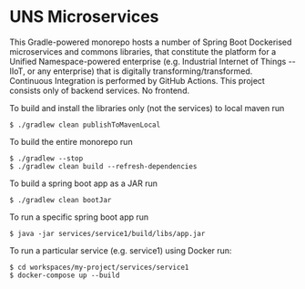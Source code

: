 # UNS Microservices
This Gradle-powered monorepo hosts a number of Spring Boot Dockerised microservices and commons libraries, that constitute the platform for a Unified Namespace-powered enterprise (e.g. Industrial Internet of Things -- IIoT, or any enterprise) that is digitally transforming/transformed. Continuous Integration is performed by GitHub Actions. This project consists only of backend services. No frontend.

To build and install the libraries only (not the services) to local maven run
```shell
$ ./gradlew clean publishToMavenLocal
```


To build the entire monorepo run
```shell
$ ./gradlew --stop
$ ./gradlew clean build --refresh-dependencies
```


To build a spring boot app as a JAR run
```shell
$ ./gradlew clean bootJar
```


To run a specific spring boot app run
```shell
$ java -jar services/service1/build/libs/app.jar
```


To run a particular service (e.g. service1) using Docker run:
```shell
$ cd workspaces/my-project/services/service1
$ docker-compose up --build
```
